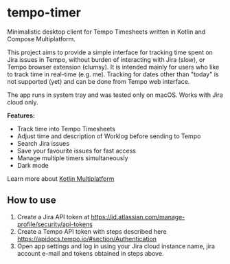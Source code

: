 # tempo-timer

Minimalistic desktop client for Tempo Timesheets written in Kotlin and Compose Multiplatform.

This project aims to provide a simple interface for tracking time spent on Jira issues in Tempo, without burden of interacting with Jira (slow), or Tempo browser extension (clumsy). It is intended mainly for users who like to track time in real-time (e.g. me). Tracking for dates other than "today" is not supported (yet) and can be done from Tempo web interface.

The app runs in system tray and was tested only on macOS. Works with Jira cloud only.

**Features:**
- Track time into Tempo Timesheets
- Adjust time and description of Worklog before sending to Tempo
- Search Jira issues
- Save your favourite issues for fast access
- Manage multiple timers simultaneously
- Dark mode

Learn more about [Kotlin Multiplatform](https://www.jetbrains.com/help/kotlin-multiplatform-dev/get-started.html)

## How to use

1. Create a Jira API token at https://id.atlassian.com/manage-profile/security/api-tokens
2. Create a Tempo API token with steps described here https://apidocs.tempo.io/#section/Authentication
3. Open app settings and log in using your Jira cloud instance name, jira account e-mail and tokens obtained in steps above.
